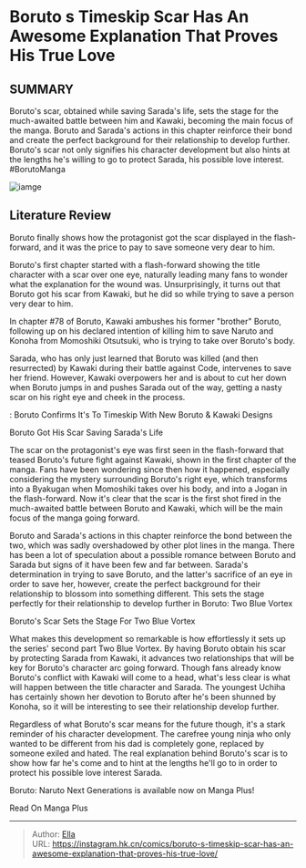 # Boruto s Timeskip Scar Has An Awesome Explanation That Proves His True Love


## SUMMARY 



  Boruto&#39;s scar, obtained while saving Sarada&#39;s life, sets the stage for the much-awaited battle between him and Kawaki, becoming the main focus of the manga.   Boruto and Sarada&#39;s actions in this chapter reinforce their bond and create the perfect background for their relationship to develop further.   Boruto&#39;s scar not only signifies his character development but also hints at the lengths he&#39;s willing to go to protect Sarada, his possible love interest. #BorutoManga  

![iamge](https://static1.srcdn.com/wordpress/wp-content/uploads/2023/12/boruto-shows-off-his-scar.jpg)

## Literature Review

Boruto finally shows how the protagonist got the scar displayed in the flash-forward, and it was the price to pay to save someone very dear to him.




Boruto&#39;s first chapter started with a flash-forward showing the title character with a scar over one eye, naturally leading many fans to wonder what the explanation for the wound was. Unsurprisingly, it turns out that Boruto got his scar from Kawaki, but he did so while trying to save a person very dear to him.




In chapter #78 of Boruto, Kawaki ambushes his former &#34;brother&#34; Boruto, following up on his declared intention of killing him to save Naruto and Konoha from Momoshiki Otsutsuki, who is trying to take over Boruto&#39;s body.

          

Sarada, who has only just learned that Boruto was killed (and then resurrected) by Kawaki during their battle against Code, intervenes to save her friend. However, Kawaki overpowers her and is about to cut her down when Boruto jumps in and pushes Sarada out of the way, getting a nasty scar on his right eye and cheek in the process.

 : Boruto Confirms It&#39;s   To Timeskip With New Boruto &amp; Kawaki Designs


 Boruto Got His Scar Saving Sarada&#39;s Life 
          




The scar on the protagonist&#39;s eye was first seen in the flash-forward that teased Boruto&#39;s future fight against Kawaki, shown in the first chapter of the manga. Fans have been wondering since then how it happened, especially considering the mystery surrounding Boruto&#39;s right eye, which transforms into a Byakugan when Momoshiki takes over his body, and into a Jogan in the flash-forward. Now it&#39;s clear that the scar is the first shot fired in the much-awaited battle between Boruto and Kawaki, which will be the main focus of the manga going forward.

Boruto and Sarada&#39;s actions in this chapter reinforce the bond between the two, which was sadly overshadowed by other plot lines in the manga. There has been a lot of speculation about a possible romance between Boruto and Sarada but signs of it have been few and far between. Sarada&#39;s determination in trying to save Boruto, and the latter&#39;s sacrifice of an eye in order to save her, however, create the perfect background for their relationship to blossom into something different. This sets the stage perfectly for their relationship to develop further in Boruto: Two Blue Vortex






 Boruto&#39;s Scar Sets the Stage For Two Blue Vortex 
          

What makes this development so remarkable is how effortlessly it sets up the series&#39; second part Two Blue Vortex. By having Boruto obtain his scar by protecting Sarada from Kawaki, it advances two relationships that will be key for Boruto&#39;s character arc going forward. Though fans already know Boruto&#39;s conflict with Kawaki will come to a head, what&#39;s less clear is what will happen between the title character and Sarada. The youngest Uchiha has certainly shown her devotion to Boruto after he&#39;s been shunned by Konoha, so it will be interesting to see their relationship develop further.

Regardless of what Boruto&#39;s scar means for the future though, it&#39;s a stark reminder of his character development. The carefree young ninja who only wanted to be different from his dad is completely gone, replaced by someone exiled and hated. The real explanation behind Boruto&#39;s scar is to show how far he&#39;s come and to hint at the lengths he&#39;ll go to in order to protect his possible love interest Sarada.




Boruto: Naruto Next Generations is available now on Manga Plus!

Read On Manga Plus



---

> Author: [Ella](https://instagram.hk.cn/)  
> URL: https://instagram.hk.cn/comics/boruto-s-timeskip-scar-has-an-awesome-explanation-that-proves-his-true-love/  

